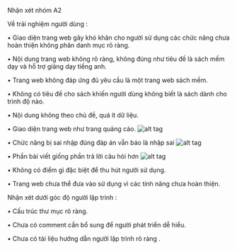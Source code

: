 Nhận xét nhóm A2

Về trải nghiệm người dùng :

•	Giao diện trang web gây khó khăn cho người sử dụng các chức năng chưa hoàn thiện không phân danh mục rõ ràng.

•	Nội dung trang web không rõ ràng, không đúng như tiêu đề là sách mềm dạy và hỗ trợ giảng dạy tiếng anh.

•	Trang web không đáp ứng đủ yêu cầu là một trang web sách mềm.

•	Không có tiêu đề cho sách khiến người dùng không biết là sách dành cho trình độ nào.

•	Nội dung không theo chủ đề, quá ít dữ liệu.

•	Giao diện trang web như trang quảng cáo.
![alt tag](https://github.com/truonganhhoang/int3507-2016/blob/master/4C/Nhan-xet/A2/image2.png)

•	Chức năng bị sai nhập đúng đáp án vẫn báo là nhập sai
![alt tag](https://github.com/truonganhhoang/int3507-2016/blob/master/4C/Nhan-xet/A2/image1.png)

•	Phần bài viết giống phần trả lời câu hỏi hơn
![alt tag](https://github.com/truonganhhoang/int3507-2016/blob/master/4C/Nhan-xet/A2/image3.png)

•	Không có điểm gì đặc biệt để thu hút người sử dụng.

•	Trang web chưa thể đưa vào sử dụng vì các tính năng chưa hoàn thiện.

Nhận xét dưới góc độ người lập trình :

•	Cấu trúc thư mục rõ ràng.

•	Chưa có comment cần bổ sung để người phát triển dễ hiểu.

•	Chưa có tài liệu hướng dẫn người lập trình rõ ràng .
